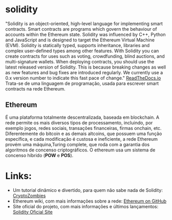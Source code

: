 # solidity
"Solidity is an object-oriented, high-level language for implementing smart contracts. Smart contracts are programs which govern the behaviour of accounts within the Ethereum state.
Solidity was influenced by C++, Python and JavaScript and is designed to target the Ethereum Virtual Machine (EVM).
Solidity is statically typed, supports inheritance, libraries and complex user-defined types among other features.
With Solidity you can create contracts for uses such as voting, crowdfunding, blind auctions, and multi-signature wallets.
When deploying contracts, you should use the latest released version of Solidity. This is because breaking changes as well as new features and bug fixes are introduced regularly. We currently use a 0.x version number to indicate this fast pace of change." <a href="https://solidity.readthedocs.io/en/v0.6.2/"> ReadTheDocs.io</a>
Trata-se de uma linguagem de programação, usada para escrever smart contracts na rede Ethereum. 
## Ethereum 
É uma plataforma totalmente descentralizada, baseada em blockchain. A rede permite os mais diversos tipos de processamento, incluindo, por exemplo jogos, redes sociais, transações financeiras, firmas onchain, etc.
Diferentemente do bitcoin e as demais altcoins, que possuem uma função específica, e cada modificação é custosa e ineficiente, a rede Ethereum provém uma máquina,Turing complete, que roda com a garantia dos algoritmos de concenso criptográficos. O ethereum usa um sistema de concenso híbrido (<strong>POW</strong> e <strong>POS</strong>).
# Links:
<ul>
  <li>Um tutorial dinâmico e divertido, para quem não sabe nada de Solidity: <a href="https://cryptozombies.io/">CryptoZombies</a></li>
<li>Ethereum wiki, com mais informações sobre a rede: <a href="https://github.com/ethereum/wiki/wiki"> Ethereum on GitHub</a></li>
 <li>Site oficial do projeto, com mais informações e últimos lançamentos: <a href="https://solidity.readthedocs.io/en/v0.6.2/">Solidity Oficial Site</a></li>
</ul>
